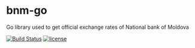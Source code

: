 # bnm-go
Go library used to get official exchange rates of National bank of Moldova

[![Build Status](https://travis-ci.org/OsoianMarcel/bnm-go.svg?branch=master)](https://travis-ci.org/OsoianMarcel/bnm-go.svg?branch=master)
[![license](https://img.shields.io/github/license/mashape/apistatus.svg)]()
